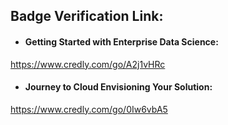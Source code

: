 ## Badge Verification Link:

-   #### Getting Started with Enterprise Data Science:

https://www.credly.com/go/A2j1vHRc

-   #### Journey to Cloud Envisioning Your Solution:

https://www.credly.com/go/0Iw6vbA5
